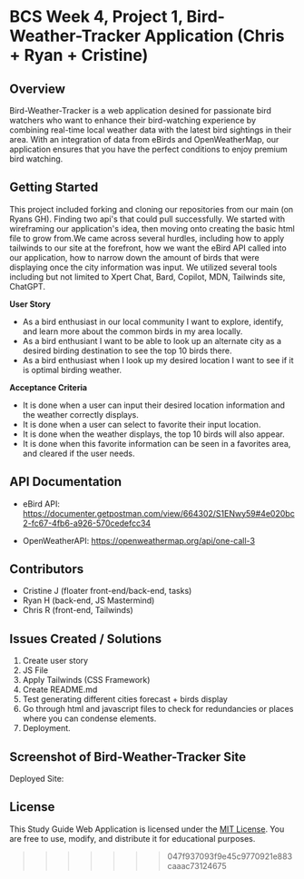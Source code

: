 # BCS Week 4, Project 1, Bird-Weather-Tracker Application (Chris + Ryan + Cristine)

## Overview

Bird-Weather-Tracker is a web application desined for passionate bird watchers who want to enhance their bird-watching experience by combining real-time local weather data with the latest bird sightings in their area. With an integration of data from eBirds and OpenWeatherMap, our application ensures that you have the perfect conditions to enjoy premium bird watching. 

## Getting Started

This project included forking and cloning our repositories from our main (on Ryans GH). Finding two api's that could pull successfully. We started with wireframing our application's idea, then moving onto creating the basic html file to grow from.We came across several hurdles, including how to apply tailwinds to our site at the forefront, how we want the eBird API called into our application, how to narrow down the amount of birds that were displaying once the city information was input. We utilized several tools including but not limited to Xpert Chat, Bard, Copilot, MDN, Tailwinds site, ChatGPT.

**User Story**

- As a bird enthusiast in our local community I want to explore, identify, and learn more about the common birds in my area locally.
- As a bird enthusiant I want to be able to look up an alternate city as a desired birding destination to see the top 10 birds there.
- As a bird enthusiast when I look up my desired location I want to see if it is optimal birding weather.

**Acceptance Criteria**
- It is done when a user can input their desired location information and the weather correctly displays.
- It is done when a user can select to favorite their input location.
- It is done when the weather displays, the top 10 birds will also appear.
- It is done when this favorite information can be seen in a favorites area, and cleared if the user needs.

## API Documentation

- eBird API: https://documenter.getpostman.com/view/664302/S1ENwy59#4e020bc2-fc67-4fb6-a926-570cedefcc34 

- OpenWeatherAPI: https://openweathermap.org/api/one-call-3

## Contributors

- Cristine J (floater front-end/back-end, tasks)
- Ryan H (back-end, JS Mastermind)
- Chris R (front-end, Tailwinds)

## Issues Created / Solutions

  1. Create user story
  2. JS File
  3. Apply Tailwinds (CSS Framework)
  4. Create README.md
  5. Test generating different cities forecast + birds display
  6. Go through html and javascript files to check for redundancies or places where you can condense elements.
  7. Deployment.

## Screenshot of Bird-Weather-Tracker Site

Deployed Site: 


## License
This Study Guide Web Application is licensed under the [MIT License](link-to-license). You are free to use, modify, and distribute it for educational purposes.
>>>>>>> 047f937093f9e45c9770921e883caaac73124675
